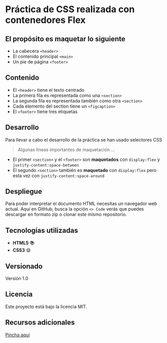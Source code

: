 # Práctica de CSS realizada con contenedores Flex

## El propósito es maquetar lo siguiente

* La cabecera `<header>`
* El contenido principal `<main>`
* Un pie de página `<footer>`

## Contenido

* El `<header>` tiene el texto centrado
* La primera fila es representada como una `<section>`
* La segunda fila es representada también como otra `<section>`
* Cada elemento del section tiene un `<figcaption>`
* El `<footer>` tiene tres etiquetas

## Desarrollo

Para llevar a cabo el desarrollo de la práctica se han usado selectores CSS

> Algunas líneas importantes de maquetación ...

* El primer `<section>` y el `<footer>` son **maquetados** con `display:flex` y `justify-content:space-between`
* El segundo `<section>` también es **maquetado** con `display:flex` pero esta vez con `justify-content:space-around`

## Despliegue

Para poder interpretar el documento HTML necesitas un navegador web actual. Aquí en GitHub, busca la opción `<> Code` verás que puedes descargar en formato zip o clonar este mismo repositorio.

## Tecnologías utilizadas

* **HTML5** 📚
* **CSS3** 😄

## Versionado

Versión 1.0

## Licencia

Este proyecto está bajo la licencia MIT.

## Recursos adicionales

[Pincha aquí](https://github.com/MSBYSergio)
